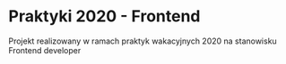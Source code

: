 # Praktyki 2020 - Frontend

Projekt realizowany w ramach praktyk wakacyjnych 2020 na stanowisku Frontend developer